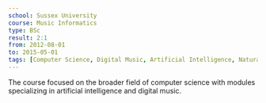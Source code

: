 ```yaml
---
school: Sussex University
course: Music Informatics
type: BSc
result: 2:1
from: 2012-08-01
to: 2015-05-01
tags: [Computer Science, Digital Music, Artificial Intelligence, Natural Language Engineering]
---
```

The course focused on the broader field of computer science with modules specializing in artificial intelligence and digital music. 